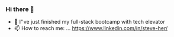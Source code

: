 ### Hi there 👋

<!--
**Sth84478/Sth84478** is a ✨ _special_ ✨ repository because its `README.md` (this file) appears on your GitHub profile.

Here are some ideas to get you started:

- 🔭 I’m currently working on ...
- 🌱 I’m currently learning ...
- 👯 I’m looking to collaborate on ...
- 🤔 I’m looking for help with ...
- 💬 Ask me about ...
- 📫 How to reach me: ...
- 😄 Pronouns: ...
- ⚡ Fun fact: ...
--> 


- 🌱 I’'ve just finished my full-stack bootcamp with tech elevator
- 📫 How to reach me: ... https://www.linkedin.com/in/steve-her/
